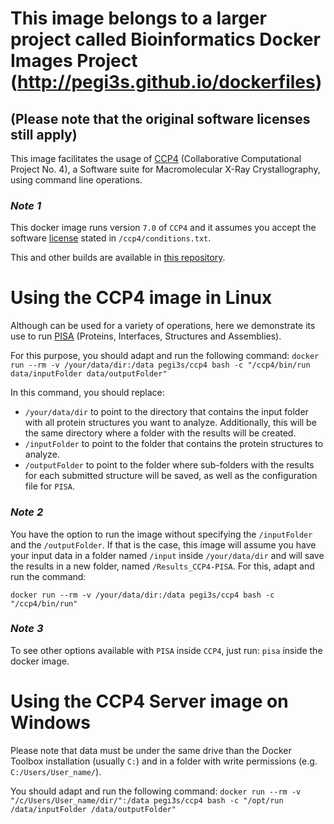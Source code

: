 
# This image belongs to a larger project called Bioinformatics Docker Images Project (http://pegi3s.github.io/dockerfiles)
## (Please note that the original software licenses still apply)

This image facilitates the usage of [CCP4](https://www.ccp4.ac.uk/) (Collaborative Computational Project No. 4), a Software suite for Macromolecular X-Ray Crystallography, using command line operations.

### *Note 1*

This docker image runs version `7.0` of `CCP4` and it assumes you accept the software [license](http://www.ccp4.ac.uk/download/licence.php?pkg=ccp4&os=src) stated in `/ccp4/conditions.txt`.

This and other builds are available in [this repository](http://devtools.fg.oisin.rc-harwell.ac.uk/nightly/7.0/).

# Using the CCP4 image in Linux

Although  can be used for a variety of operations, here we demonstrate its use to run [PISA](https://www.ebi.ac.uk/pdbe/pisa/) (Proteins, Interfaces, Structures and Assemblies).

For this purpose, you should adapt and run the following command: 
`docker run --rm -v /your/data/dir:/data pegi3s/ccp4 bash -c "/ccp4/bin/run data/inputFolder data/outputFolder"`

In this command, you should replace:
- `/your/data/dir` to point to the directory that contains the input folder with all protein structures you want to analyze. Additionally, this will be the same directory where a folder with the results will be created.
- `/inputFolder` to point to the folder that contains the protein structures to analyze.
- `/outputFolder` to point to the folder where sub-folders with the results for each submitted structure will be saved, as well as the configuration file for `PISA`.


### *Note 2*

You have the option to run the image without specifying the `/inputFolder` and the `/outputFolder`. If that is the case, this image will assume you have your input data in a folder named `/input` inside `/your/data/dir` and will save the results in a new folder, named `/Results_CCP4-PISA`. For this, adapt and run the command:

`docker run --rm -v /your/data/dir:/data pegi3s/ccp4 bash -c "/ccp4/bin/run"`



### *Note 3*

To see other options available with `PISA` inside `CCP4`, just run: `pisa` inside the docker image.


# Using the CCP4 Server image on Windows

Please note that data must be under the same drive than the Docker Toolbox installation (usually `C:`) and in a folder with write permissions (e.g. `C:/Users/User_name/`).

You should adapt and run the following command:
`docker run --rm -v "/c/Users/User_name/dir/":/data pegi3s/ccp4 bash -c "/opt/run /data/inputFolder /data/outputFolder"`

